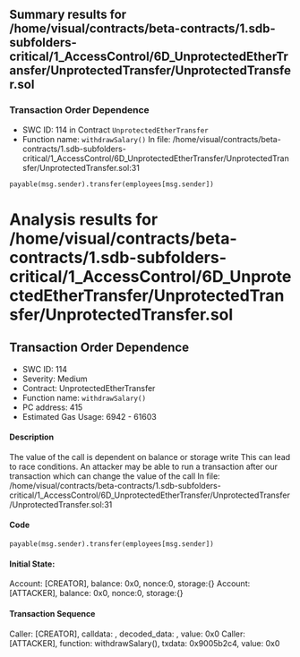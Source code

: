 ## Summary results for /home/visual/contracts/beta-contracts/1.sdb-subfolders-critical/1_AccessControl/6D_UnprotectedEtherTransfer/UnprotectedTransfer/UnprotectedTransfer.sol
### Transaction Order Dependence
- SWC ID: 114 in Contract `UnprotectedEtherTransfer`
- Function name: `withdrawSalary()`
In file: /home/visual/contracts/beta-contracts/1.sdb-subfolders-critical/1_AccessControl/6D_UnprotectedEtherTransfer/UnprotectedTransfer/UnprotectedTransfer.sol:31
```
payable(msg.sender).transfer(employees[msg.sender])
```
# Analysis results for /home/visual/contracts/beta-contracts/1.sdb-subfolders-critical/1_AccessControl/6D_UnprotectedEtherTransfer/UnprotectedTransfer/UnprotectedTransfer.sol

## Transaction Order Dependence
- SWC ID: 114
- Severity: Medium
- Contract: UnprotectedEtherTransfer
- Function name: `withdrawSalary()`
- PC address: 415
- Estimated Gas Usage: 6942 - 61603

#### Description

The value of the call is dependent on balance or storage write
This can lead to race conditions. An attacker may be able to run a transaction after our transaction which can change the value of the call
In file: /home/visual/contracts/beta-contracts/1.sdb-subfolders-critical/1_AccessControl/6D_UnprotectedEtherTransfer/UnprotectedTransfer/UnprotectedTransfer.sol:31

#### Code

```
payable(msg.sender).transfer(employees[msg.sender])
```

#### Initial State:

Account: [CREATOR], balance: 0x0, nonce:0, storage:{}
Account: [ATTACKER], balance: 0x0, nonce:0, storage:{}

#### Transaction Sequence

Caller: [CREATOR], calldata: , decoded_data: , value: 0x0
Caller: [ATTACKER], function: withdrawSalary(), txdata: 0x9005b2c4, value: 0x0


